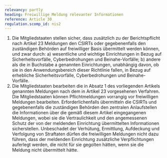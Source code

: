 ```yaml
---
relevancy: partly
heading: Freiwillige Meldung relevanter Informationen
reference: Article 30
regulation.scomp_id: nis2
---
```


1. Die Mitgliedstaaten stellen sicher, dass zusätzlich zu der Berichtspflicht nach Artikel 23 Meldungen den CSIRTs oder gegebenenfalls den zuständigen Behörden auf freiwilliger Basis übermittelt werden können, und zwar durch:
    a) wesentliche und wichtige Einrichtungen in Bezug auf Sicherheitsvorfälle, Cyberbedrohungen und Beinahe-Vorfälle;
    b) andere als die in Buchstabe a genannten Einrichtungen, unabhängig davon, ob sie in den Anwendungsbereich dieser Richtlinie fallen, in Bezug auf erhebliche Sicherheitsvorfälle, Cyberbedrohungen und Beinahe-Vorfälle.
2. Die Mitgliedstaaten bearbeiten die in Absatz 1 des vorliegenden Artikels genannten Meldungen nach dem in Artikel 23 vorgesehenen Verfahren. Die Mitgliedstaaten können Pflichtmeldungen vorrangig vor freiwilligen Meldungen bearbeiten. Erforderlichenfalls übermitteln die CSIRTs und gegebenenfalls die zuständigen Behörden den zentralen Anlaufstellen die Informationen über die gemäß diesem Artikel eingegangenen Meldungen, wobei sie die Vertraulichkeit und den angemessenen Schutz der von der meldenden Einrichtung übermittelten Informationen sicherstellen. Unbeschadet der Verhütung, Ermittlung, Aufdeckung und Verfolgung von Straftaten dürfen die freiwilligen Meldungen nicht dazu führen, dass der meldenden Einrichtung zusätzliche Verpflichtungen auferlegt werden, die nicht für sie gegolten hätten, wenn sie die Meldung nicht übermittelt hätte.
